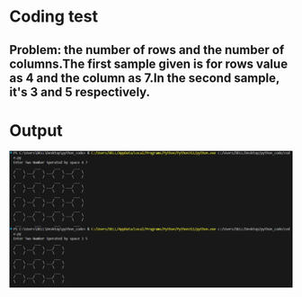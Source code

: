 # Coding test
## Problem: the number of rows and the number of columns.The first sample given is for rows value as 4 and the column as 7.In the second sample, it's 3 and 5 respectively.
# Output
![Output Image](https://github.com/snehajose31/python_code/blob/main/output.png)
